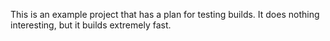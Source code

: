 This is an example project that has a plan for testing builds. It does
nothing interesting, but it builds extremely fast. 
